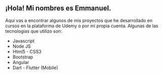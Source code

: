 ## ¡Hola! Mi nombres es Emmanuel.

Aqui vas a encontrar algunos de mis proyectos que he desarrollado en cursos en la plataforma de Udemy o por mi propia cuenta.
Algunas de las tecnologias que utilizo son:

* Javascript
* Node JS
* Html5 - CSS3
* Bootstrap
* Angular
* Dart - Flutter (Mobile)
